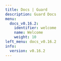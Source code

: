 ```yaml
---
title: Docs | Guard
description: Guard Docs
menu:
  docs_v0.16.2:
    identifier: welcome
    name: Welcome
    weight: 10
left_menu: docs_v0.16.2
info:
  version: v0.16.2
---
```


